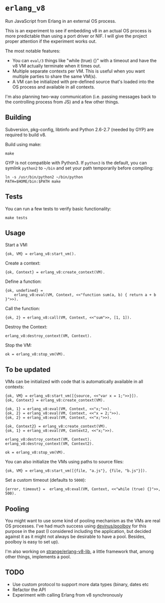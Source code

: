 # `erlang_v8`

Run JavaScript from Erlang in an external OS process.

This is an experiment to see if embedding v8 in an actual OS process is more
predictable than using a port driver or NIF. I will give the project proper
attention if the experiment works out.

The most notable features: 

- You can `eval/3` things like "while (true) {}" with a timeout and have the
  v8 VM actually terminate when it times out.
- Multiple separate contexts per VM. This is useful when you want multiple
  parties to share the same VM(s).
- A VM can be initialized with pre-defined source that's loaded into the OS
  process and available in all contexts.

I'm also planning two-way communication (i.e. passing messages back to the
controlling process from JS) and a few other things.

## Building

Subversion, pkg-config, libtinfo and Python 2.6-2.7 (needed by GYP) are
required to build v8.

Build using make:

    make

GYP is not compatible with Python3. If `python3` is the default, you can
symlink `python2` to `~/bin` and set your path temporarily before compiling:

    ln -s /usr/bin/python2 ~/bin/python
    PATH=$HOME/bin:$PATH make

## Tests

You can run a few tests to verify basic functionality:

    make tests

## Usage

Start a VM:

    {ok, VM} = erlang_v8:start_vm().

Create a context:

    {ok, Context} = erlang_v8:create_context(VM).

Define a function:

    {ok, undefined} =
        erlang_v8:eval(VM, Context, <<"function sum(a, b) { return a + b }">>).

Call the function: 

    {ok, 2} = erlang_v8:call(VM, Context, <<"sum">>, [1, 1]).

Destroy the Context:

    erlang_v8:destroy_context(VM, Context).

Stop the VM:

    ok = erlang_v8:stop_vm(VM).

## To be updated

VMs can be initialized with code that is automatically available in all
contexts:

    {ok, VM} = erlang_v8:start_vm([{source, <<"var x = 1;">>}]).
    {ok, Context} = erlang_v8:create_context(VM).

    {ok, 1} = erlang_v8:eval(VM, Context, <<"x;">>).
    {ok, 2} = erlang_v8:eval(VM, Context, <<"x = 2;">>).
    {ok, 2} = erlang_v8:eval(VM, Context, <<"x;">>).

    {ok, Context2} = erlang_v8:create_context(VM).
    {ok, 1} = erlang_v8:eval(VM, Context2, <<"x;">>).

    erlang_v8:destroy_context(VM, Context).
    erlang_v8:destroy_context(VM, Context2).

    ok = erlang_v8:stop_vm(VM).

You can also initialize the VMs using paths to source files:

    {ok, VM} = erlang_v8:start_vm([{file, "a.js"}, {file, "b.js"}]).

Set a custom timeout (defaults to `5000`):

    {error, timeout} =  erlang_v8:eval(VM, Context, <<"while (true) {}">>, 500).

## Pooling

You might want to use some kind of pooling mechanism as the VMs are real OS
processes. I've had much success using
[devinus/poolboy](https://github.com/devinus/poolboy) for this purpose in the
past (I considered including the application, but decided against it as it
might not always be desirable to have a pool. Besides, poolboy is easy to set
up).

I'm also working on
[strange/erlang-v8-lib](https://github.com/strange/erlang-v8-lib), a little
framework that, among other things, implements a pool.

## TODO

- Use custom protocol to support more data types (binary, dates etc
- Refactor the API
- Experiment with calling Erlang from v8 synchronously
